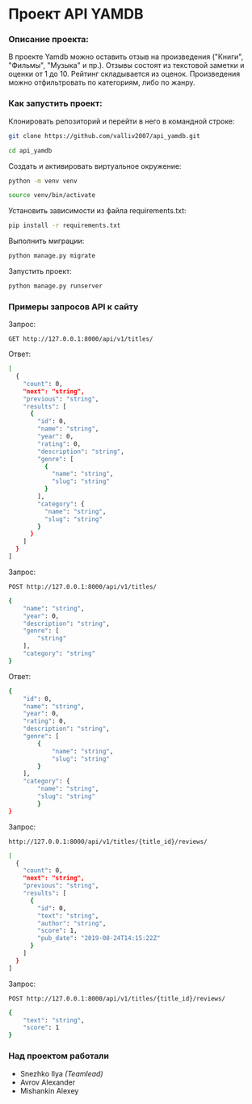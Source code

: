 # Проект API YAMDB

### Описание проекта:
В проекте Yamdb можно оставить отзыв на произведения ("Книги", "Фильмы", "Музыка" и пр.). Отзывы состоят из текстовой заметки и оценки от 1 до 10. Рейтинг складывается из оценок. Произведения можно отфильтровать по категориям, либо по жанру.

### Как запустить проект:

Клонировать репозиторий и перейти в него в командной строке:

```sh
git clone https://github.com/valliv2007/api_yamdb.git
```

```sh
cd api_yamdb
```

Cоздать и активировать виртуальное окружение:

```sh
python -m venv venv
```

```sh
source venv/bin/activate
```

Установить зависимости из файла requirements.txt:

```sh
pip install -r requirements.txt
```

Выполнить миграции:

```sh
python manage.py migrate
```

Запустить проект:

```sh
python manage.py runserver
```
### Примеры запросов API к сайту
Запрос:
```
GET http://127.0.0.1:8000/api/v1/titles/
```
Ответ: 
```sh
[
  {
    "count": 0,
    "next": "string",
    "previous": "string",
    "results": [
      {
        "id": 0,
        "name": "string",
        "year": 0,
        "rating": 0,
        "description": "string",
        "genre": [
          {
            "name": "string",
            "slug": "string"
          }
        ],
        "category": {
          "name": "string",
          "slug": "string"
        }
      }
    ]
  }
]
```
Запрос:
```
POST http://127.0.0.1:8000/api/v1/titles/
```
```sh
{
    "name": "string",
    "year": 0,
    "description": "string",
    "genre": [
        "string"
    ],
    "category": "string"
}
```
Ответ: 
```sh
{
    "id": 0,
    "name": "string",
    "year": 0,
    "rating": 0,
    "description": "string",
    "genre": [
        {
            "name": "string",
            "slug": "string"
        }
    ],
    "category": {
        "name": "string",
        "slug": "string"
        }
}
```

Запрос:
```
http://127.0.0.1:8000/api/v1/titles/{title_id}/reviews/
```
```sh
[
  {
    "count": 0,
    "next": "string",
    "previous": "string",
    "results": [
      {
        "id": 0,
        "text": "string",
        "author": "string",
        "score": 1,
        "pub_date": "2019-08-24T14:15:22Z"
      }
    ]
  }
]
```
Запрос: 
```
POST http://127.0.0.1:8000/api/v1/titles/{title_id}/reviews/
```
```sh
{
    "text": "string",
    "score": 1
}
``` 

### Над проектом работали
- Snezhko Ilya *(Teamlead)*
- Avrov Alexander
- Mishankin Alexey
